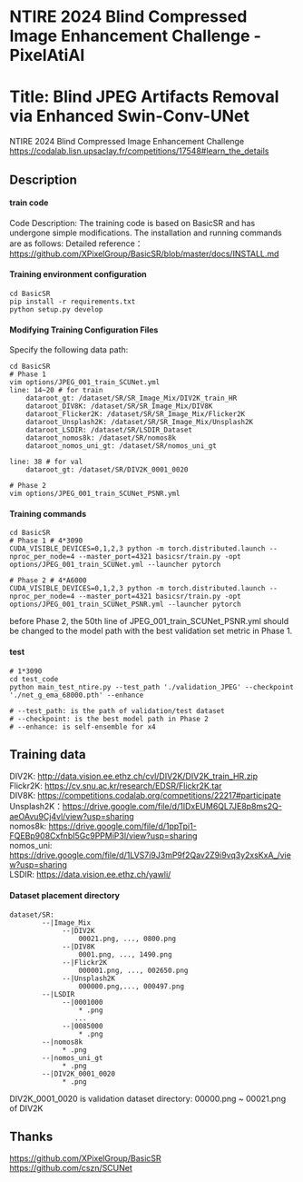 # NTIRE 2024 Blind Compressed Image Enhancement Challenge - PixelAtiAI
# Title: Blind JPEG Artifacts Removal via Enhanced Swin-Conv-UNet
NTIRE 2024 Blind Compressed Image Enhancement Challenge    
https://codalab.lisn.upsaclay.fr/competitions/17548#learn_the_details    
## Description
#### train code
Code Description:
The training code is based on BasicSR and has undergone simple modifications. The installation and running commands are as follows:
Detailed reference： https://github.com/XPixelGroup/BasicSR/blob/master/docs/INSTALL.md

#### Training environment configuration
```
cd BasicSR
pip install -r requirements.txt
python setup.py develop
```

#### Modifying Training Configuration Files
Specify the following data path: 

```
cd BasicSR
# Phase 1
vim options/JPEG_001_train_SCUNet.yml
line: 14~20 # for train
    dataroot_gt: /dataset/SR/SR_Image_Mix/DIV2K_train_HR
    dataroot_DIV8K: /dataset/SR/SR_Image_Mix/DIV8K
    dataroot_Flicker2K: /dataset/SR/SR_Image_Mix/Flicker2K
    dataroot_Unsplash2K: /dataset/SR/SR_Image_Mix/Unsplash2K
    dataroot_LSDIR: /dataset/SR/LSDIR_Dataset
    dataroot_nomos8k: /dataset/SR/nomos8k
    dataroot_nomos_uni_gt: /dataset/SR/nomos_uni_gt
    
line: 38 # for val
    dataroot_gt: /dataset/SR/DIV2K_0001_0020

# Phase 2
vim options/JPEG_001_train_SCUNet_PSNR.yml
```

#### Training commands
```
cd BasicSR
# Phase 1 # 4*3090
CUDA_VISIBLE_DEVICES=0,1,2,3 python -m torch.distributed.launch --nproc_per_node=4 --master_port=4321 basicsr/train.py -opt options/JPEG_001_train_SCUNet.yml --launcher pytorch

# Phase 2 # 4*A6000
CUDA_VISIBLE_DEVICES=0,1,2,3 python -m torch.distributed.launch --nproc_per_node=4 --master_port=4321 basicsr/train.py -opt options/JPEG_001_train_SCUNet_PSNR.yml --launcher pytorch

```
before Phase 2, the 50th line of JPEG_001_train_SCUNet_PSNR.yml should be changed to the model path with the best validation set metric in Phase 1.

#### test
```
# 1*3090
cd test_code
python main_test_ntire.py --test_path './validation_JPEG' --checkpoint './net_g_ema_68000.pth' --enhance

# --test_path: is the path of validation/test dataset
# --checkpoint: is the best model path in Phase 2
# --enhance: is self-ensemble for x4
```

## Training data
DIV2K: http://data.vision.ee.ethz.ch/cvl/DIV2K/DIV2K_train_HR.zip    
Flickr2K: https://cv.snu.ac.kr/research/EDSR/Flickr2K.tar    
DIV8K: https://competitions.codalab.org/competitions/22217#participate    
Unsplash2K：https://drive.google.com/file/d/1IDxEUM6QL7JE8p8ms2Q-aeOAvu9Cj4vl/view?usp=sharing    
nomos8k: https://drive.google.com/file/d/1ppTpi1-FQEBp908CxfnbI5Gc9PPMiP3l/view?usp=sharing    
nomos_uni: https://drive.google.com/file/d/1LVS7i9J3mP9f2Qav2Z9i9vq3y2xsKxA_/view?usp=sharing    
LSDIR: https://data.vision.ee.ethz.ch/yawli/    

#### Dataset placement directory

```
dataset/SR:
        --|Image_Mix
             --|DIV2K
                 00021.png, ..., 0800.png
             --|DIV8K
                 0001.png, ..., 1490.png
             --|Flickr2K
                 000001.png, ..., 002650.png
             --|Unsplash2K
                 000000.png,..., 000497.png
        --|LSDIR
             --|0001000
                 * .png
                ...
             --|0085000
                 * .png
        --|nomos8k
             * .png
        --|nomos_uni_gt
             * .png
        --|DIV2K_0001_0020
             * .png
```
DIV2K_0001_0020 is validation dataset directory: 
00000.png ~ 00021.png of DIV2K

## Thanks
https://github.com/XPixelGroup/BasicSR    
https://github.com/cszn/SCUNet    
